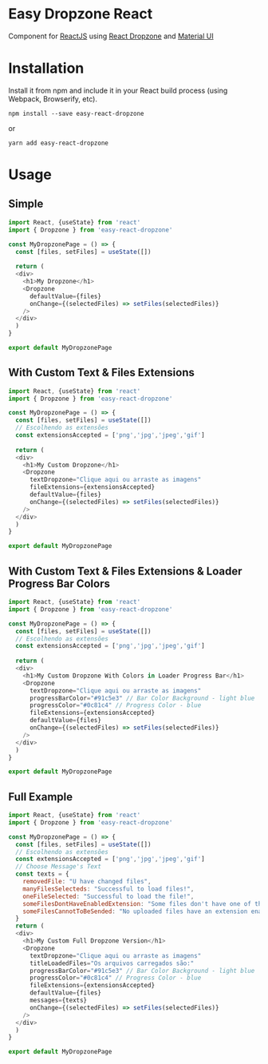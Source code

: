 # Easy Dropzone React
Component for [ReactJS](https://pt-br.reactjs.org/) using [React Dropzone](https://github.com/react-dropzone/react-dropzone) and [Material UI](https://material-ui.com/pt/)

# Installation
Install it from npm and include it in your React build process (using Webpack, Browserify, etc).
```shell
npm install --save easy-react-dropzone
```
or
```shell
yarn add easy-react-dropzone
```

# Usage

## Simple
```javascript
import React, {useState} from 'react'
import { Dropzone } from 'easy-react-dropzone'

const MyDropzonePage = () => {
  const [files, setFiles] = useState([])
  
  return (
  <div>
    <h1>My Dropzone</h1>
    <Dropzone
      defaultValue={files}
      onChange={(selectedFiles) => setFiles(selectedFiles)}
    />
  </div>
  )
}

export default MyDropzonePage
```

## With Custom Text & Files Extensions
```javascript
import React, {useState} from 'react'
import { Dropzone } from 'easy-react-dropzone'

const MyDropzonePage = () => {
  const [files, setFiles] = useState([])
  // Escolhendo as extensões
  const extensionsAccepted = ['png','jpg','jpeg','gif']
  
  return (
  <div>
    <h1>My Custom Dropzone</h1>
    <Dropzone
      textDropzone="Clique aqui ou arraste as imagens"
      fileExtensions={extensionsAccepted}
      defaultValue={files}
      onChange={(selectedFiles) => setFiles(selectedFiles)}
    />
  </div>
  )
}

export default MyDropzonePage
```

## With Custom Text & Files Extensions & Loader Progress Bar Colors
```javascript
import React, {useState} from 'react'
import { Dropzone } from 'easy-react-dropzone'

const MyDropzonePage = () => {
  const [files, setFiles] = useState([])
  // Escolhendo as extensões
  const extensionsAccepted = ['png','jpg','jpeg','gif']
  
  return (
  <div>
    <h1>My Custom Dropzone With Colors in Loader Progress Bar</h1>
    <Dropzone
      textDropzone="Clique aqui ou arraste as imagens"
      progressBarColor="#91c5e3" // Bar Color Background - light blue
      progressColor="#0c81c4" // Progress Color - blue
      fileExtensions={extensionsAccepted}
      defaultValue={files}
      onChange={(selectedFiles) => setFiles(selectedFiles)}
    />
  </div>
  )
}

export default MyDropzonePage
```

## Full Example
```javascript
import React, {useState} from 'react'
import { Dropzone } from 'easy-react-dropzone'

const MyDropzonePage = () => {
  const [files, setFiles] = useState([])
  // Escolhendo as extensões
  const extensionsAccepted = ['png','jpg','jpeg','gif']
  // Choose Message's Text
  const texts = {
    removedFile: "U have changed files",
    manyFilesSelecteds: "Successful to load files!",
    oneFileSelected: "Successful to load the file!",
    someFilesDontHaveEnabledExtension: "Some files don't have one of the enabled extensions...",
    someFilesCannotToBeSended: "No uploaded files have an extension enabled"
  }
  return (
  <div>
    <h1>My Custom Full Dropzone Version</h1>
    <Dropzone
      textDropzone="Clique aqui ou arraste as imagens"
      titleLoadedFiles="Os arquivos carregados são:"
      progressBarColor="#91c5e3" // Bar Color Background - light blue
      progressColor="#0c81c4" // Progress Color - blue
      fileExtensions={extensionsAccepted}
      defaultValue={files}
      messages={texts}
      onChange={(selectedFiles) => setFiles(selectedFiles)}
    />
  </div>
  )
}

export default MyDropzonePage
```